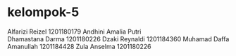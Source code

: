 # kelompok-5
Alfarizi Reizel           1201180179
Andhini Amalia Putri        
Dhamastana Darma          1201180226
Dzaki Reynaldi            1201184360
Muhamad Daffa Amanullah   1201184428
Zula Anselma              1201180226
